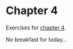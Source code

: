 # Chapter 4
Exercises for [chapter 4](https://info201.github.io/git-basics.html).

No breakfast for today...